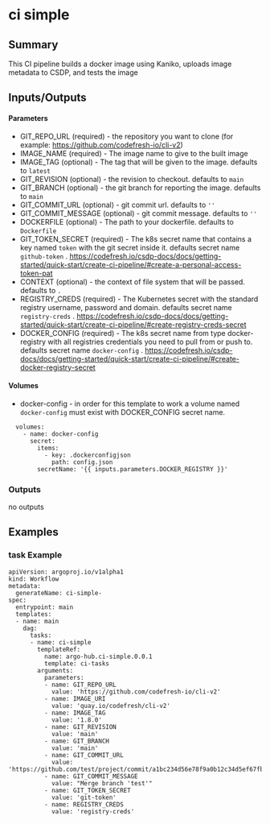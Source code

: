 # ci simple

## Summary
This CI pipeline builds a docker image using Kaniko, uploads image metadata to CSDP, and tests the image


## Inputs/Outputs

#### Parameters
* GIT_REPO_URL (required) - the repository you want to clone (for example: https://github.com/codefresh-io/cli-v2)
* IMAGE_NAME (required) - The image name to give to the built image
* IMAGE_TAG (optional) - The tag that will be given to the image. defaults to `latest`
* GIT_REVISION (optional) - the revision to checkout. defaults to `main`
* GIT_BRANCH (optional) - the git branch for reporting the image. defaults to `main`
* GIT_COMMIT_URL (optional) - git commit url. defaults to `''`
* GIT_COMMIT_MESSAGE (optional) - git commit message. defaults to `''`
* DOCKERFILE (optional) - The path to your dockerfile. defaults to `Dockerfile`
* GIT_TOKEN_SECRET (required) - The k8s secret name that contains a key named `token` with the git secret inside it. defaults secret name `github-token` . https://codefresh.io/csdp-docs/docs/getting-started/quick-start/create-ci-pipeline/#create-a-personal-access-token-pat
* CONTEXT (optional) - the context of file system that will be passed. defaults to `.`
* REGISTRY_CREDS (required) - The Kubernetes secret with the standard registry username, password and domain. defaults secret name `registry-creds` . https://codefresh.io/csdp-docs/docs/getting-started/quick-start/create-ci-pipeline/#create-registry-creds-secret
* DOCKER_CONFIG (required) - The k8s secret name from type docker-registry with all registries credentials you need to pull from or push to. defaults secret name `docker-config` . https://codefresh.io/csdp-docs/docs/getting-started/quick-start/create-ci-pipeline/#create-docker-registry-secret

#### Volumes 
* docker-config - in order for this template to work a volume named `docker-config` must exist with DOCKER_CONFIG secret name.
```
  volumes:
    - name: docker-config
      secret:
        items:
          - key: .dockerconfigjson
            path: config.json
        secretName: '{{ inputs.parameters.DOCKER_REGISTRY }}'
```
  
### Outputs
no outputs

## Examples

### task Example
```
apiVersion: argoproj.io/v1alpha1
kind: Workflow
metadata:
  generateName: ci-simple-
spec:
  entrypoint: main
  templates:
  - name: main
    dag:
      tasks:
      - name: ci-simple
        templateRef:
          name: argo-hub.ci-simple.0.0.1
          template: ci-tasks
        arguments:
          parameters:
          - name: GIT_REPO_URL
            value: 'https://github.com/codefresh-io/cli-v2'
          - name: IMAGE_URI
            value: 'quay.io/codefresh/cli-v2'
          - name: IMAGE_TAG
            value: '1.8.0'
          - name: GIT_REVISION
            value: 'main'
          - name: GIT_BRANCH
            value: 'main'
          - name: GIT_COMMIT_URL
            value: 'https://github.com/test/project/commit/a1bc234d56e78f9a0b12c34d5ef67fba89d01ea2'
          - name: GIT_COMMIT_MESSAGE
            value: "Merge branch 'test'"
          - name: GIT_TOKEN_SECRET
            value: 'git-token'
          - name: REGISTRY_CREDS
            value: 'registry-creds'
```
